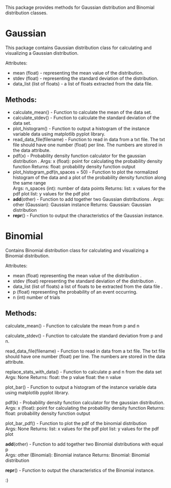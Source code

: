 This package provides methods for Gaussian distribution and Binomial distribution classes.

# Gaussian
This package contains Gaussian distribution class for calculating and visualizing a Gaussian distribution. 

Attributes: 
- mean (float) - representing the mean value of the distribution. 
- stdev (float) - representing the standard deviation of the distribution. 
- data_list (list of floats) - a list of floats extracted from the data file.

## Methods: 
- calculate_mean() - Function to calculate the mean of the data set. 
- calculate_stdev() - Function to calculate the standard deviation of the data set. 
- plot_histogram() - Function to output a histogram of the instance variable data using matplotlib pyplot library. 
- read_data_file(filename) - Function to read in data from a txt file. The txt file should have one number (float) per line. The numbers are stored in the data attribute.
- pdf(x) - Probability density function calculator for the gaussian distribution . 
  Args: x (float): point for calculating the probability density function    Returns: float: probability density function output 
- plot_histogram_pdf(n_spaces = 50) - Function to plot the normalized histogram of the data and a plot of the probability density function along the same range  
    Args: n_spaces (int): number of data points Returns: list: x values for the pdf plot list: y values for the pdf plot
- __add__(other) - Function to add together two Gaussian distributions . 
    Args: other (Gaussian): Gaussian instance Returns: Gaussian: Gaussian distribution  
- __repr__() - Function to output the characteristics of the Gaussian instance.

# Binomial 
Contains Binomial distribution class for calculating and visualizing a Binomial distribution. 

Attributes: 
- mean (float) representing the mean value of the distribution .
- stdev (float) representing the standard deviation of the distribution .
- data_list (list of floats) a list of floats to be extracted from the data file .
- p (float) representing the probability of an event occurring. 
- n (int) number of trials

## Methods: 
calculate_mean() - Function to calculate the mean from p and n 

calculate_stdev() - Function to calculate the standard deviation from p and n. 

read_data_file(filename) - Function to read in data from a txt file. The txt file should have one number (float) per line. The numbers are stored in the data attribute. 

replace_stats_with_data() - Function to calculate p and n from the data set  
  Args: None Returns: float: the p value float: the n value 

plot_bar() - Function to output a histogram of the instance variable data using matplotlib pyplot library. 

pdf(k) - Probability density function calculator for the gaussian distribution.  
  Args: x (float): point for calculating the probability density function Returns: float: probability density function output 

plot_bar_pdf() - Function to plot the pdf of the binomial distribution  
  Args: None Returns: list: x values for the pdf plot list: y values for the pdf plot 

__add__(other) - Function to add together two Binomial distributions with equal p  
  Args: other (Binomial): Binomial instance Returns: Binomial: Binomial distribution 

__repr__() - Function to output the characteristics of the Binomial instance.


:)
